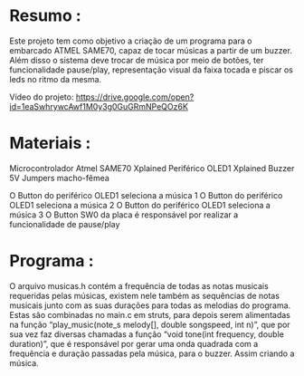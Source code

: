 # Resumo :

Este projeto tem como objetivo a criação de um programa para o embarcado ATMEL SAME70, capaz de tocar músicas a partir de um buzzer. Além disso o sistema deve trocar de música por meio de botões, ter funcionalidade pause/play, representação visual da faixa tocada e piscar os leds no ritmo da mesma.

Vídeo do projeto: https://drive.google.com/open?id=1eaSwhrywcAwf1M0y3g0GuGRmNPeQOz6K


# Materiais :

Microcontrolador Atmel SAME70 Xplained
Periférico OLED1 Xplained
Buzzer 5V
Jumpers macho-fêmea

O Button do periférico OLED1 seleciona a música 1
O Button do periférico OLED1 seleciona a música 2
O Button do periférico OLED1 seleciona a música 3
O Button SW0 da placa é responsável por realizar a funcionalidade de pause/play


# Programa :

O arquivo musicas.h contém a frequência de todas as notas musicais requeridas pelas músicas, existem nele também as sequências de notas musicais junto com as suas durações para todas as melodias do programa. Estas são combinadas no main.c em struts, para depois serem alimentadas na função “play_music(note_s melody[], double songspeed, int n)”, que por sua vez faz diversas chamadas a função “void tone(int frequency, double duration)”, que é responsável por gerar uma onda quadrada com a frequência e duração passadas pela música, para o buzzer. Assim criando a música.


